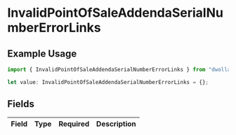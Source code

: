 # InvalidPointOfSaleAddendaSerialNumberErrorLinks

## Example Usage

```typescript
import { InvalidPointOfSaleAddendaSerialNumberErrorLinks } from "dwolla/models";

let value: InvalidPointOfSaleAddendaSerialNumberErrorLinks = {};
```

## Fields

| Field       | Type        | Required    | Description |
| ----------- | ----------- | ----------- | ----------- |